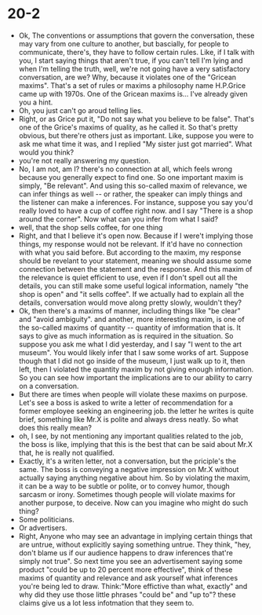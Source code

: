 # 20-2
+ Ok, The conventions or assumptions that govern the conversation, these may vary from one culture to another, but bascially, for people to communicate, there's, they have to follow certain rules. Like, if I talk with you, I start saying things that aren't true, if you can't tell I'm lying and when I'm telling the truth, well, we're not going have a very satisfactory conversation, are we? Why, because it violates one of the "Gricean maxims". That's a set of rules or maxims a philosophy name H.P.Grice came up with 1970s. One of the Gricean maxims is... I've already given you a hint.
+ Oh, you just can't go aroud telling lies.
+ Right, or as Grice put it, "Do not say what you believe to be false". That's one of the Grice's maxims of quality, as he called it. So that's pretty obvious, but there're others just as important. Like, suppose you were to ask me what time it was, and I replied "My sister just got married". What would you think?
+ you're not really answering my question.
+ No, I am not, am I? there's no connection at all, which feels wrong because you generally expect to find one. So one important maxim is simply, "Be relevant". And using this so-called maxim of relevance, we can infer things as well -- or rather, the speaker can imply things and the listener can make a inferences. For instance, suppose you say you'd really loved to have a cup of coffee right now. and I say "There is a shop around the corner". Now what can you infer from what I said?
+ well, that the shop sells coffee, for one thing
+ Right, and that I believe it's open now. Because if I were't implying those things, my response would not be relevant. If it'd have no connection with what you said before. But according to the maxim, my response should be revelant to your statement, meaning we should assume some connection between the statement and the response. And this maxim of the relevance is quiet efficient to use, even if I don't spell out all the details, you can still make some useful logical information, namely "the shop is open" and "it sells coffee". If we actually had to explain all the details, conversation would move along pretty slowly, wouldn't they? 
+ Ok, then there's a maxims of manner, including things like "be clear" and "avoid ambiguity". and another, more interesting maxim, is one of the so-called maxims of quantity -- quantity of imformation that is. It says to give as much information as is required in the situation. So suppose you ask me what I did yesterday, and I say "I went to the art museum". You would likely infer that I saw some works of art. Suppose though that I did not go inside of the museum, I just walk up to it, then left, then I violated the quantity maxim by not giving enough information. So you can see how important the implications are to our ability to carry on a conversation. 
+ But there are times when people will violate these maxims on purpose. Let's see a boss is asked to write a letter of recommendation for a former employee seeking an engineering job. the letter he writes is quite brief, something like Mr.X is polite and always dress neatly. So what does this really mean?
+ oh, I see, by not mentioning any important qualities related to the job, the boss is like, implying that this is the best that can be said about Mr.X that, he is really not qualified.
+ Exactly, it's a writen letter, not a conversation, but the priciple's the same. The boss is conveying a negative impression on Mr.X without actually saying anything negative about him. So by violating the maxim, it can be a way to be subtle or polite, or to convey humor, though sarcasm or irony. Sometimes though people will violate maxims for another purpose, to deceive. Now can you imagine who might do such thing?
+ Some politicians.
+ Or advertisers.
+ Right, Anyone who may see an advantage in implying certain things that are untrue, without explicitly saying something untrue. They think, "hey, don't blame us if our audience happens to draw inferences that're simply not true". So next time you see an advertisement saying some product "could be up to 20 percent more effective", think of these maxims of quantity and relevance and ask yourself what inferences you're being led to draw. Think:"More effictive than what, exactly" and why did they use those little phrases "could be" and "up to"? these claims give us a lot less infotmation that they seem to.